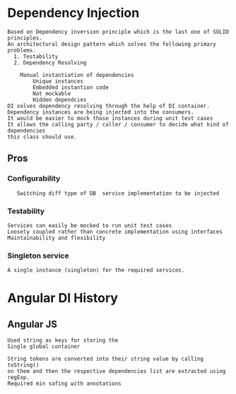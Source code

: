 
# Dependency Injection
    Based on Dependency inversion principle which is the last one of SOLID principles.
    An architectural design pattern which solves the following primary problems.
      1. Testability
      2. Dependency Resolving
        
        Manual instantiation of dependencies
            Unique instances 
            Embedded instantion code
            Not mockable
            Hidden dependcies
    DI solves dependency resolving through the help of DI container.
    Dependency instances are being injected into the consumers.
    It would be easier to mock those instances during unit test cases 
    It allows the calling party / caller / consumer to decide what kind of dependencies
    this class should use.
   ## Pros
   ### Configurability
       Switching diff type of DB  service implementation to be injected  
   ### Testability
	Services can easily be mocked to run unit test cases
    Loosely coupled rather than concrete implementation using interfaces
    Maintainability and flexibility
  ### Singleton service
    A single instance (singleton) for the required services.
    
 # Angular DI History
  ## Angular JS
    Used string as keys for storing the  
    Single global container 
    
    String tokens are converted into their string value by calling toString()
    on them and then the respective dependencies list are extracted using regExp.
    Required min safing with annotations 

